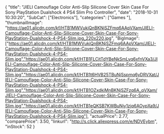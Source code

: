{
	"title": "JIELI Camouflage Color Anti-Slip Silicone Cover Skin Case For Sony PlayStation Dualshock 4 PS4 Slim Pro Controller",
	"date": "2018-10-31 10:30:20",
	"SubCat": ["Electronics"],
	"categories": ["Games "],
	"thumbnailImage": "https://ae01.alicdn.com/kf/HTB1MWVukiQnBKNjSZFmq6AApVXam/JIELI-Camouflage-Color-Anti-Slip-Silicone-Cover-Skin-Case-For-Sony-PlayStation-Dualshock-4-PS4-Slim.jpg_220x220.jpg",
	"BigImage": ["https://ae01.alicdn.com/kf/HTB1MWVukiQnBKNjSZFmq6AApVXam/JIELI-Camouflage-Color-Anti-Slip-Silicone-Cover-Skin-Case-For-Sony-PlayStation-Dualshock-4-PS4-Slim.jpg","https://ae01.alicdn.com/kf/HTB1FLCjtTdYBeNkSmLyq6xfnVXa3/JIELI-Camouflage-Color-Anti-Slip-Silicone-Cover-Skin-Case-For-Sony-PlayStation-Dualshock-4-PS4-Slim.jpg","https://ae01.alicdn.com/kf/HTB1t6HVB25TBuNjSspmq6yDRVXat/JIELI-Camouflage-Color-Anti-Slip-Silicone-Cover-Skin-Case-For-Sony-PlayStation-Dualshock-4-PS4-Slim.jpg","https://ae01.alicdn.com/kf/HTB1OZxdkiMnBKNjSZFzq6A_qVXam/JIELI-Camouflage-Color-Anti-Slip-Silicone-Cover-Skin-Case-For-Sony-PlayStation-Dualshock-4-PS4-Slim.jpg","https://ae01.alicdn.com/kf/HTB1eQKSB7KWBuNjy1zjq6AOypXa9/JIELI-Camouflage-Color-Anti-Slip-Silicone-Cover-Skin-Case-For-Sony-PlayStation-Dualshock-4-PS4-Slim.jpg"],
	"actualPrice": 2.77,
	"comparePrice": 3.50,
	"linkurl": "http://s.click.aliexpress.com/e/NDVEybm",
	"inStock": 52
}
